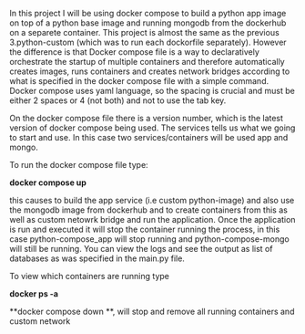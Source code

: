 In this project I will be using docker compose to build a python app image on top of a python base image and running mongodb from the dockerhub on a separete container. This project is almost the same as the previous 3.python-custom (which was to run each dockorfile separately). However the difference is that Docker compose file is a way to declaratively orchestrate the startup of multiple containers and therefore automatically creates images, runs containers and creates network bridges according to what is specified in the docker compose file with a simple command. Docker compose uses yaml language, so the spacing is crucial and must be either 2 spaces or 4 (not both) and not to use the tab key.

On the docker compose file there is a version number, which is the latest version of docker compose being used. The services tells us what we going to start and use. In this case two services/containers will be used app and mongo. 


To run the docker compose file type:

**docker compose up**

this causes to build the app service (i.e custom python-image) and also use the mongodb image from dockerhub and to create containers from this as well as custom netowrk bridge and run the application. Once the application is run and executed it will stop the container running the process, in this case python-compose_app will stop running and python-compose-mongo will still be running. You can view the logs and see the output as list of databases as was specified in the main.py file.

To view which containers are running type

**docker ps -a**

**docker compose down **, will stop and remove all running containers and custom network
